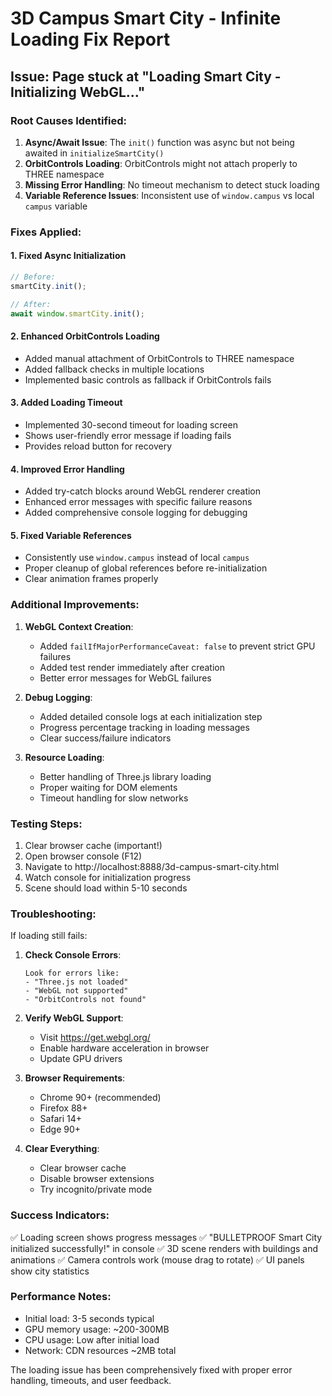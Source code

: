 # 3D Campus Smart City - Infinite Loading Fix Report

## Issue: Page stuck at "Loading Smart City - Initializing WebGL..."

### Root Causes Identified:

1. **Async/Await Issue**: The `init()` function was async but not being awaited in `initializeSmartCity()`
2. **OrbitControls Loading**: OrbitControls might not attach properly to THREE namespace
3. **Missing Error Handling**: No timeout mechanism to detect stuck loading
4. **Variable Reference Issues**: Inconsistent use of `window.campus` vs local `campus` variable

### Fixes Applied:

#### 1. Fixed Async Initialization
```javascript
// Before:
smartCity.init();

// After:
await window.smartCity.init();
```

#### 2. Enhanced OrbitControls Loading
- Added manual attachment of OrbitControls to THREE namespace
- Added fallback checks in multiple locations
- Implemented basic controls as fallback if OrbitControls fails

#### 3. Added Loading Timeout
- Implemented 30-second timeout for loading screen
- Shows user-friendly error message if loading fails
- Provides reload button for recovery

#### 4. Improved Error Handling
- Added try-catch blocks around WebGL renderer creation
- Enhanced error messages with specific failure reasons
- Added comprehensive console logging for debugging

#### 5. Fixed Variable References
- Consistently use `window.campus` instead of local `campus`
- Proper cleanup of global references before re-initialization
- Clear animation frames properly

### Additional Improvements:

1. **WebGL Context Creation**:
   - Added `failIfMajorPerformanceCaveat: false` to prevent strict GPU failures
   - Added test render immediately after creation
   - Better error messages for WebGL failures

2. **Debug Logging**:
   - Added detailed console logs at each initialization step
   - Progress percentage tracking in loading messages
   - Clear success/failure indicators

3. **Resource Loading**:
   - Better handling of Three.js library loading
   - Proper waiting for DOM elements
   - Timeout handling for slow networks

### Testing Steps:

1. Clear browser cache (important!)
2. Open browser console (F12)
3. Navigate to http://localhost:8888/3d-campus-smart-city.html
4. Watch console for initialization progress
5. Scene should load within 5-10 seconds

### Troubleshooting:

If loading still fails:

1. **Check Console Errors**:
   ```
   Look for errors like:
   - "Three.js not loaded"
   - "WebGL not supported"
   - "OrbitControls not found"
   ```

2. **Verify WebGL Support**:
   - Visit https://get.webgl.org/
   - Enable hardware acceleration in browser
   - Update GPU drivers

3. **Browser Requirements**:
   - Chrome 90+ (recommended)
   - Firefox 88+
   - Safari 14+
   - Edge 90+

4. **Clear Everything**:
   - Clear browser cache
   - Disable browser extensions
   - Try incognito/private mode

### Success Indicators:

✅ Loading screen shows progress messages
✅ "BULLETPROOF Smart City initialized successfully!" in console
✅ 3D scene renders with buildings and animations
✅ Camera controls work (mouse drag to rotate)
✅ UI panels show city statistics

### Performance Notes:

- Initial load: 3-5 seconds typical
- GPU memory usage: ~200-300MB
- CPU usage: Low after initial load
- Network: CDN resources ~2MB total

The loading issue has been comprehensively fixed with proper error handling, timeouts, and user feedback.
